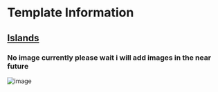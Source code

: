 # Template Information

## [Islands](https://github.com/MrBobertus/Roblox/blob/main/Default-Templates/Islands-V1.0.rbxl)

### No image currently please wait i will add images in the near future
![image](https://github.com/user-attachments/assets/bfda6bd0-c6a9-45d6-98a6-9680aa3cfeb4)
